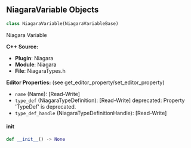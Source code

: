 ## NiagaraVariable Objects

```python
class NiagaraVariable(NiagaraVariableBase)
```

Niagara Variable

**C++ Source:**

- **Plugin**: Niagara
- **Module**: Niagara
- **File**: NiagaraTypes.h

**Editor Properties:** (see get_editor_property/set_editor_property)

- ``name`` (Name):  [Read-Write]
- ``type_def`` (NiagaraTypeDefinition):  [Read-Write]
  deprecated: Property 'TypeDef' is deprecated.
- ``type_def_handle`` (NiagaraTypeDefinitionHandle):  [Read-Write]

<a id="unreal.NiagaraVariable.__init__"></a>

#### __init__

```python
def __init__() -> None
```

<a id="unreal.NiagaraDataChannelVariable"></a>